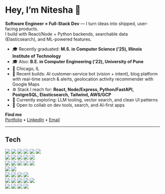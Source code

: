 # Hey, I’m Nitesha 👋

**Software Engineer × Full-Stack Dev** — I turn ideas into shipped, user-facing products.  
I build with React/Node + Python backends, searchable data (Elasticsearch), and ML-powered features.

- 🎓 Recently graduated: **M.S. in Computer Science (’25), Illinois Institute of Technology**
- 🎓 Also: **B.E. in Computer Engineering (’22), University of Pune**
- 📍 Chicago, IL
- 🧭 Recent builds: AI customer-service bot (vision + intent), blog platform with real-time search & alerts, geolocation activity recommender with Google Maps
- ⚙️ Stack I reach for: **React, Node/Express, Python/FastAPI, PostgreSQL, Elasticsearch, Tailwind, AWS/GCP**
- 🔭 Currently exploring: LLM tooling, vector search, and clean UI patterns
- 🤝 Open to collab on dev tools, search, and AI-first apps

**Find me**  
[Portfolio](https://your-portfolio.link) • [LinkedIn](https://linkedin.com/in/your-handle) • [Email](mailto:you@example.com)

---

## Tech

<p align="left">
  <!-- Frontend -->
  <img src="https://img.shields.io/badge/React-61DAFB?style=for-the-badge&logo=react&logoColor=000" />
  <img src="https://img.shields.io/badge/TypeScript-3178C6?style=for-the-badge&logo=typescript&logoColor=fff" />
  <img src="https://img.shields.io/badge/Vite-646CFF?style=for-the-badge&logo=vite&logoColor=fff" />
  <img src="https://img.shields.io/badge/Tailwind-06B6D4?style=for-the-badge&logo=tailwindcss&logoColor=fff" />
  <img src="https://img.shields.io/badge/MUI-007FFF?style=for-the-badge&logo=mui&logoColor=fff" />
  <img src="https://img.shields.io/badge/Framer%20Motion-0055FF?style=for-the-badge&logo=framer&logoColor=fff" />
  <br/>

  <!-- Backend -->
  <img src="https://img.shields.io/badge/Node.js-339933?style=for-the-badge&logo=nodedotjs&logoColor=fff" />
  <img src="https://img.shields.io/badge/Express-000000?style=for-the-badge&logo=express&logoColor=fff" />
  <img src="https://img.shields.io/badge/Python-3776AB?style=for-the-badge&logo=python&logoColor=fff" />
  <img src="https://img.shields.io/badge/FastAPI-009688?style=for-the-badge&logo=fastapi&logoColor=fff" />
  <img src="https://img.shields.io/badge/Flask-000000?style=for-the-badge&logo=flask&logoColor=fff" />
  <br/>

  <!-- Data -->
  <img src="https://img.shields.io/badge/PostgreSQL-4169E1?style=for-the-badge&logo=postgresql&logoColor=fff" />
  <img src="https://img.shields.io/badge/MySQL-4479A1?style=for-the-badge&logo=mysql&logoColor=fff" />
  <img src="https://img.shields.io/badge/MongoDB-47A248?style=for-the-badge&logo=mongodb&logoColor=fff" />
  <img src="https://img.shields.io/badge/Supabase-3ECF8E?style=for-the-badge&logo=supabase&logoColor=000" />
  <img src="https://img.shields.io/badge/Firebase-FFCA28?style=for-the-badge&logo=firebase&logoColor=000" />
  <br/>

  <!-- Search & Streaming -->
  <img src="https://img.shields.io/badge/Elasticsearch-005571?style=for-the-badge&logo=elasticsearch&logoColor=fff" />
  <img src="https://img.shields.io/badge/Apache%20Kafka-231F20?style=for-the-badge&logo=apachekafka&logoColor=fff" />
  <br/>

  <!-- AI/ML -->
  <img src="https://img.shields.io/badge/Google%20Gemini-4285F4?style=for-the-badge&logo=google&logoColor=fff" />
  <img src="https://img.shields.io/badge/OpenAI-412991?style=for-the-badge&logo=openai&logoColor=fff" />
  <img src="https://img.shields.io/badge/scikit--learn-F7931E?style=for-the-badge&logo=scikitlearn&logoColor=fff" />
  <img src="https://img.shields.io/badge/PyTorch-EE4C2C?style=for-the-badge&logo=pytorch&logoColor=fff" />
  <br/>

  <!-- Cloud & DevOps -->
  <img src="https://img.shields.io/badge/AWS-232F3E?style=for-the-badge&logo=amazonaws&logoColor=fff" />
  <img src="https://img.shields.io/badge/GCP-4285F4?style=for-the-badge&logo=googlecloud&logoColor=fff" />
  <img src="https://img.shields.io/badge/Docker-2496ED?style=for-the-badge&logo=docker&logoColor=fff" />
  <img src="https://img.shields.io/badge/GitHub%20Actions-2088FF?style=for-the-badge&logo=githubactions&logoColor=fff" />
  <img src="https://img.shields.io/badge/Jenkins-D24939?style=for-the-badge&logo=jenkins&logoColor=fff" />
  <br/>

  <!-- Tools -->
  <img src="https://img.shields.io/badge/Git-F05032?style=for-the-badge&logo=git&logoColor=fff" />
  <img src="https://img.shields.io/badge/Bash-4EAA25?style=for-the-badge&logo=gnubash&logoColor=fff" />
  <img src="https://img.shields.io/badge/Postman-FF6C37?style=for-the-badge&logo=postman&logoColor=fff" />
  <img src="https://img.shields.io/badge/VS%20Code-007ACC?style=for-the-badge&logo=visualstudiocode&logoColor=fff" />
</p>
